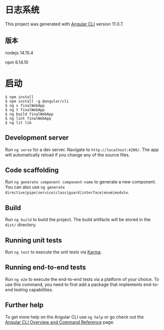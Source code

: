 # 日志系统

This project was generated with [Angular CLI](https://github.com/angular/angular-cli) version 11.0.7.
## 版本

nodejs 14.15.4

npm 6.14.10
# 启动
```
$ npm install
$ npm install -g @angular/cli
$ ng s finalWebApp
$ ng t finalWebApp
$ ng build finalWebApp
$ ng lint finalWebApp
$ ng lit lib
```

## Development server


Run `ng serve` for a dev server. Navigate to `http://localhost:4200/`. The app will automatically reload if you change any of the source files.

## Code scaffolding

Run `ng generate component component-name` to generate a new component. You can also use `ng generate directive|pipe|service|class|guard|interface|enum|module`.

## Build

Run `ng build` to build the project. The build artifacts will be stored in the `dist/` directory.

## Running unit tests

Run `ng test` to execute the unit tests via [Karma](https://karma-runner.github.io).

## Running end-to-end tests

Run `ng e2e` to execute the end-to-end tests via a platform of your choice. To use this command, you need to first add a package that implements end-to-end testing capabilities.

## Further help

To get more help on the Angular CLI use `ng help` or go check out the [Angular CLI Overview and Command Reference](https://angular.io/cli) page.
